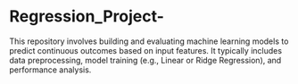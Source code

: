 # Regression_Project-
This repository involves building and evaluating machine learning models to predict continuous outcomes based on input features. It typically includes data preprocessing, model training (e.g., Linear or Ridge Regression), and performance analysis.
